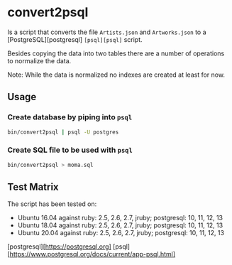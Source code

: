# convert2psql 

Is a script that converts the file `Artists.json` and `Artworks.json` to a
[PostgreSQL][postgresql] `[psql][psql]` script.

Besides copying the data into two tables there are a number of operations to
normalize the data.

Note: While the data is normalized no indexes are created at least for now.


## Usage

### Create database by piping into `psql`

```bash
bin/convert2psql | psql -U postgres 

```

### Create SQL file to be used with `psql`

```bash
bin/convert2psql > moma.sql
```

## Test Matrix

The script has been tested on:
* Ubuntu 16.04 against ruby: 2.5, 2.6, 2.7, jruby; postgresql: 10, 11, 12, 13
* Ubuntu 18.04 against ruby: 2.5, 2.6, 2.7, jruby; postgresql: 10, 11, 12, 13
* Ubuntu 20.04 against ruby: 2.5, 2.6, 2.7, jruby; postgresql: 10, 11, 12, 13

[postgresql][https://postgresql.org]
[psql][https://www.postgresql.org/docs/current/app-psql.html]
